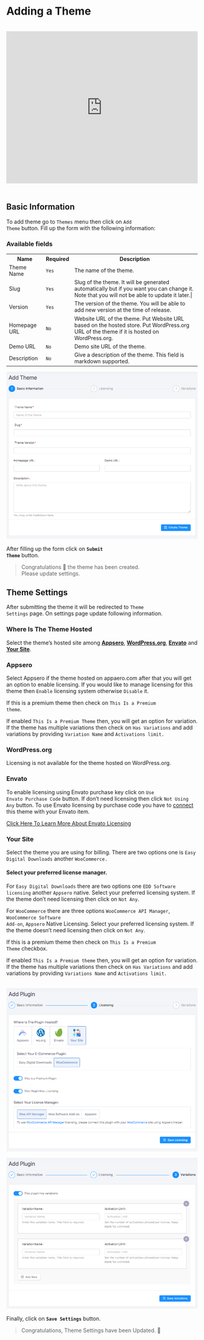 # Adding a Theme

<br/>

<iframe width="100%" height="400" src="https://www.youtube.com/embed/0kF9ZUmzBmA" frameborder="0" allow="accelerometer; autoplay; encrypted-media; gyroscope; picture-in-picture" allowfullscreen></iframe>

<br/>
<br/>

## Basic Information

To add theme go to <code>Themes</code> menu then click on <code>Add Theme</code> button. Fill up the form with the following information:

### Available fields
<table>
    <tr>
        <th>Name</th>
        <th>Required</th>
        <th>Description</th>
    </tr>
    <tr>
        <td> Theme Name </td>
        <td> <code>Yes</code></td>
        <td> The name of the theme. </td>
    </tr>
    <tr>
        <td> Slug </td>
        <td> <code>Yes</code> </td>
        <td> Slug of the theme. It will be generated automatically but if you want you can change it. Note that you will not be able to update it later.| </td>
    </tr>
    <tr>
        <td>Version</td>
        <td><code>Yes</code></td>
        <td>The version of the theme. You will be able to add new version at the time of release.</td>
    </tr>
    <tr>
        <td>Homepage URL</td>
        <td><code>No</code></td>
        <td>Website URL of the theme. Put Website URL based on the hosted store. Put WordPress.org URL of the theme if it is hosted on WordPress.org.</td>
    </tr>
    <tr>
        <td>Demo URL</td>
        <td><code>No</code></td>
        <td>Demo site URL of the theme.</td>
    </tr>
    <tr>
        <td>Description</td>
        <td><code>No</code></td>
        <td> Give a description of the theme. This field is markdown supported. </td>
    </tr>
</table>


![An image](../images/project/theme.png)

After filling up the form click on <code>**Submit Theme**</code> button. 


> Congratulations :tada: the theme has been created. 
<br> Please update settings.


## Theme Settings
After submitting the theme it will be redirected to <code>Theme Settings</code> page. On settings page update following information. 

### Where Is The Theme Hosted
Select the theme’s hosted site among **[Appsero](#appsero)**, **[WordPress.org](#wordpress-org)**, **[Envato](#envato)** and **[Your Site](#your-site)**. 

### Appsero
Select Appsero if the theme hosted on appaero.com after that you will get an option to enable licensing. If you would like to manage licensing for this theme then <code>Enable</code> licensing system otherwise <code>Disable</code> it. 

If this is a premium theme then check on <code>This Is a Premium theme</code>. 

If enabled <code>This Is a Premium Theme</code> then, you will get an option  for variation. If the theme has multiple variations then check on <code>Has Variations</code> and add variations by providing <code>Variation Name</code> and <code>Activations limit.</code> 

### WordPress.org
Licensing is not available for the theme hosted on WordPress.org.

### Envato
To enable licensing using Envato purchase key click on <code>Use Envato Purchase Code</code> button. If don’t need licensing then click <code>Not Using Any</code> button.  To use Envato licensing by purchase code you have to [connect](envato-licensing.md) this theme with your Envato item. 

[Click Here To Learn More About Envato Licensing](envato-licensing.md) 


### Your Site
Select the theme you are using for billing. There are two options one is <code>Easy Digital Downloads</code> another <code>WooCommerce.</code> 

#### Select your preferred license manager. 
For <code>Easy Digital Downloads</code> there are two options one <code>EDD Software licensing</code> another <code>Appsero</code> native. Select your preferred licensing system. If the theme don’t need licensing then click on <code>Not Any</code>. 

For <code>WooCommerce</code> there are three options <code>WooCommerce API Manager</code>, <code>WooCommerce Software Add-on</code>, <code>Appsero</code> Native Licensing. Select your preferred licensing system.  If the theme doesn’t need licensing then click on <code>Not Any</code>. 

If this is a premium theme then check on <code>This Is a Premium Theme</code> checkbox. 

If enabled <code>This Is a Premium theme</code> then, you will get an option  for variation. If the theme has multiple variations then check on <code>Has Variations</code> and add variations by providing <code>Variations Name</code> and <code>Activations limit.</code> 
<br><br>

![An image](../images/project/licensing.png)

![An image](../images/project/variations.png)

Finally, click on <code>**Save Settings**</code> button. 

> Congratulations, Theme Settings have been Updated. :slightly_smiling_face:

